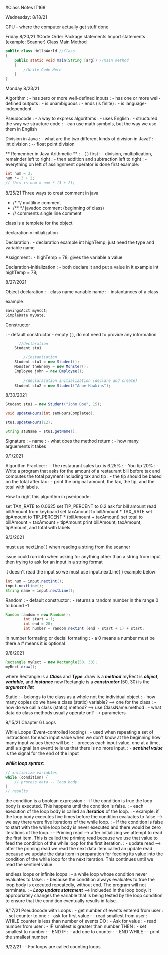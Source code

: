 #Class Notes IT168

Wednesday: 8/18/21

CPU - where the computer actually get stuff done

Friday 8/20/21
#Code Order
Package statements
Import statements (example: Scanner)
Class
Main Method

```Java 
public class HelloWorld //Class
{
    public static void main(String [arg]) //main method
    {
        //Write Code Here
    } 
}
```
Monday 8/23/21

Algorithm
: - has zero or more well-defined inputs
: - has one or more well-defined outputs
: - is unambiguous
: - ends (is finite)
: - is language-independent

Pseudocode
: - a way to express algorithms
: - uses English
: - structured the way we structure code
: - can use math symbols, but the way we use them in English

Division in Java
: - what are the two different kinds of division in Java?
: -- int division
: -- float point division

** Remember in Java Arithmetic **
: - ( ) first
: - division, multiplication, remainder left to right
: - then addition and subtraction left to right
: - everything on left of assingnment operator is done first example:
```Java
int num = 3;
num *= 3 + 2;
// this is num = num * (3 + 2);
```

8/25/21
Three ways to creat comment in java 
 - /* */ multiline comment
 - /** */ javadoc comment (beginning of class)
 - // comments single line comment

class is a templete for the object

declaration v initialization

Declaration
: - declaration example int highTemp; just need the type and variable name

Assignment
: - highTemp = 78; gives the variable a value

Declaration-initialization
: - both declare it and put a value in it example int highTemp = 78;

8/27/2021

Object declaration
: - class name variable name
: - instantances of a class

example
```Java
SavingsAcct myAcct;
SimpleDate myDate;
```

Constructor

: - default constructor - empty ( ), do not need to provide any information

```Java
      //declaration
    Student stu1

        //instantiation
    Student stu1 = new Student();
    Monster theEnemy = new Monster();
    Employee john = new Employee();
    
        //declarazation initialization (declare and create)
    Student stu2 = new Student("Anne Hawkins");
```

8/30/2021

```Java
Student stu1 = new Student("John Doe", 15);

void updateHours(int semHoursCompleted);

stu1.updateHours(12);

String stuName = stu1.getName();
```
Signature
: - name
: - what does the method return
: - how many arguements it takes

9/1/2021

Algorithm Practice:
: - The restaurant sales tax is 6.25%
: - You tip 20%
: - Write a program that asks for the amount of a restaurant bill before tax and computes the total payment including tax and tip
: - the tip should be based on the total after tax
: - print the original amount, the tax, the tip, and the total with labels.

How to right this algorithm in psedocode:

set TAX_RATE to 0.0625
set TIP_PERCENT to 0.2
ask for bill amount
read billAmount from keyboard
set taxAmount to billAmount * TAX_RATE
set tipAmount to TIP_PERCENT * (billAmount + taxAmount)
set total to billAmount + taxAmount + tipAmount
print billAmount, taxAmount, tipAmount, and total with labels

9/3/2021

must use nextLine( ) when reading a string from the scanner

issue could run into when asking for anything other than a string from input then trying to ask for an input in a string format 

it doesn't read the input so we must use input.nextLine( ) example below

```Java
int num = input.nextInt();
input.nextLine();
String name = input.nextLine();
```
Random
: - default constructor
: - returns a random number in the range 0 to bound -1
```Java
Random random = new Random();
        int start = 1;
        int end = 20;
        int number = random.nextInt (end - start + 1) + start;
```

In number formating or decial formating
: - a 0 means a number must be there a # means it is optional

9/8/2021
```Java
Rectangle myRect = new Rectangle(50, 30);
myRect.draw();
```
where Rectangle is a ***Class*** and ***Type***
.draw is a ***method***
myRect is ***object***, ***variable***, and ***instance***
new Rectangle is a ***constructor***
(50, 30) is the ***argument list***

Static
: - belongs to the class as a whole not the individual object
: - how many copies do we have a class (static) variable? --> one for the class
: - how do we call a class (static) method? --> use ClassName.method
: - what data do class methods usually operate on? --> parameters

9/15/21 Chapter 6 Loops

While Loops (Event-controlled looping)
: - used when repeating a set of instructions for each input value when we don't know at the beginning how many input values there will be. 
: - process each input value, one at a time, until a signal (an event) tells us that there is no more input.
: - ***sentinel value*** is the signal for the end of the input 

***while loop syntax:***
```Java
// initialize variables
while (condition) {
    // process data -- loop body
}
// results
```

the condition is a boolean expression
: - if the condition is true the loop body is executed. This happens until the condition is false.
: - each execution of the loop body is called an ***iteration*** of the loop.
    : - example: if the loop body executes five times before the condition evaluates to false --> we say there were five iterations of the while loop.
    : - If the condition is false to start with the while loop body is never executed and there would be zero iterations of the loop.
: - Priming read --> after initializing we attempt to read the first item. This is called the priming read because we use that value to feed the condition of the while loop for the first iteration. 
: - update read --> after the priming read we read the next data item called an update read because we update the data item in preparation for feeding its value into the condition of the while loop for the next iteration. This continues until we read the sentinel value.


endless loops or infinite loops
: - a while loop whose condition never evaluates to false.
: - because the condition always evaluates to true the loop body is executed repeatedly, without end. The program will not terminate.
: - ***Loop update statement*** --> inclueded in the loop body. It appropriately changes the variable that is being tested by the loop condition to ensure that the condition eventually results in false.

9/17/21
Pseudocode with Loops
: - get number of events entered from user
: - set counter to one
: - ask for first value
: - read smallest from user
: - WHILE counter is less than number of events DO
: -     Ask for value
: -     read number from user
: -     IF  smallest is greater than number THEN
: -         set smallest to number
: - END IF
: - add one to counter
: - END WHILE
: - print the smallest number

9/22/21
: - For loops are called counting loops
